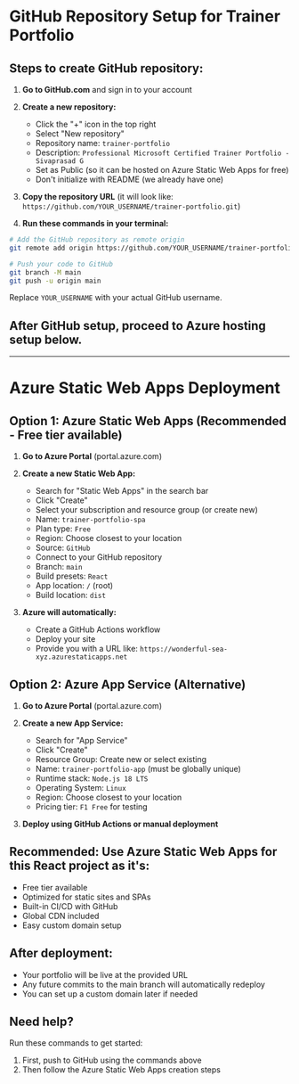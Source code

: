 # GitHub Repository Setup for Trainer Portfolio

## Steps to create GitHub repository:

1. **Go to GitHub.com** and sign in to your account

2. **Create a new repository:**

   - Click the "+" icon in the top right
   - Select "New repository"
   - Repository name: `trainer-portfolio`
   - Description: `Professional Microsoft Certified Trainer Portfolio - Sivaprasad G`
   - Set as Public (so it can be hosted on Azure Static Web Apps for free)
   - Don't initialize with README (we already have one)

3. **Copy the repository URL** (it will look like: `https://github.com/YOUR_USERNAME/trainer-portfolio.git`)

4. **Run these commands in your terminal:**

```bash
# Add the GitHub repository as remote origin
git remote add origin https://github.com/YOUR_USERNAME/trainer-portfolio.git

# Push your code to GitHub
git branch -M main
git push -u origin main
```

Replace `YOUR_USERNAME` with your actual GitHub username.

## After GitHub setup, proceed to Azure hosting setup below.

---

# Azure Static Web Apps Deployment

## Option 1: Azure Static Web Apps (Recommended - Free tier available)

1. **Go to Azure Portal** (portal.azure.com)
2. **Create a new Static Web App:**

   - Search for "Static Web Apps" in the search bar
   - Click "Create"
   - Select your subscription and resource group (or create new)
   - Name: `trainer-portfolio-spa`
   - Plan type: `Free`
   - Region: Choose closest to your location
   - Source: `GitHub`
   - Connect to your GitHub repository
   - Branch: `main`
   - Build presets: `React`
   - App location: `/` (root)
   - Build location: `dist`

3. **Azure will automatically:**
   - Create a GitHub Actions workflow
   - Deploy your site
   - Provide you with a URL like: `https://wonderful-sea-xyz.azurestaticapps.net`

## Option 2: Azure App Service (Alternative)

1. **Go to Azure Portal** (portal.azure.com)
2. **Create a new App Service:**

   - Search for "App Service"
   - Click "Create"
   - Resource Group: Create new or select existing
   - Name: `trainer-portfolio-app` (must be globally unique)
   - Runtime stack: `Node.js 18 LTS`
   - Operating System: `Linux`
   - Region: Choose closest to your location
   - Pricing tier: `F1 Free` for testing

3. **Deploy using GitHub Actions or manual deployment**

## Recommended: Use Azure Static Web Apps for this React project as it's:

- Free tier available
- Optimized for static sites and SPAs
- Built-in CI/CD with GitHub
- Global CDN included
- Easy custom domain setup

## After deployment:

- Your portfolio will be live at the provided URL
- Any future commits to the main branch will automatically redeploy
- You can set up a custom domain later if needed

## Need help?

Run these commands to get started:

1. First, push to GitHub using the commands above
2. Then follow the Azure Static Web Apps creation steps
